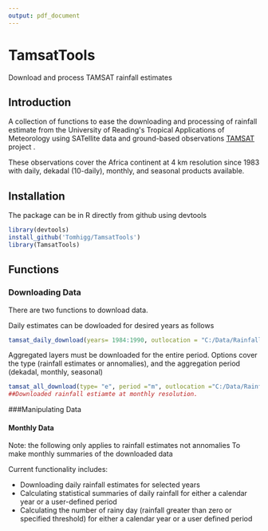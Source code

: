 ```yaml
---
output: pdf_document
---
```

# TamsatTools
Download and process TAMSAT rainfall estimates

## Introduction
A collection of functions to ease the downloading and processing of rainfall estimate from the University of Reading's Tropical Applications of Meteorology using SATellite data and ground-based observations [TAMSAT](http://www.tamsat.org.uk/) project .

These observations cover the Africa continent at 4 km resolution since 1983 with daily, dekadal (10-daily), monthly, and seasonal  products available.

## Installation

The package can be in R directly from github using devtools

```R
library(devtools)
install_github('Tomhigg/TamsatTools')
library(TamsatTools)
```
## Functions

### Downloading Data

There are two functions to download data.

Daily estimates can be dowloaded for desired years as follows 

```R
tamsat_daily_download(years= 1984:1990, outlocation = "C:/Data/Rainfall/Tamsat/", unZip=FALSE){
```

Aggregated layers must be downloaded for the entire period. Options cover the type (rainfall estimates or annomalies), and the aggregation period (dekadal, monthly, seasonal) 

```R
tamsat_all_download(type= "e", period ="m", outlocation ="C:/Data/Rainfall/Tamsat/", unZip=FALSE)
##Downloaded rainfall estiamte at monthly resolution.
```

###Manipulating Data
#### Monthly Data
Note: the following only applies to rainfall estimates not annomalies
To make monthly summaries of the downloaded data 







Current functionality includes:
- Downloading daily rainfall estimates for selected years
- Calculating statistical  summaries of daily rainfall for either a calendar  year or a user-defined period
- Calculating the number of rainy day (rainfall greater than zero or specified threshold) for either a calendar  year or a user defined period


